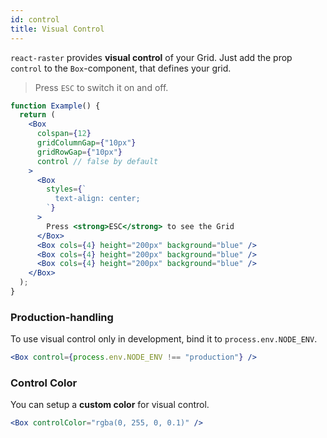 ```yaml
---
id: control
title: Visual Control
---
```


`react-raster` provides **visual control** of your Grid. Just add the prop `control` to the `Box`-component, that defines your grid.

> Press `ESC` to switch it on and off.

```jsx live
function Example() {
  return (
    <Box
      colspan={12}
      gridColumnGap={"10px"}
      gridRowGap={"10px"}
      control // false by default
    >
      <Box
        styles={`
          text-align: center;
        `}
      >
        Press <strong>ESC</strong> to see the Grid
      </Box>
      <Box cols={4} height="200px" background="blue" />
      <Box cols={4} height="200px" background="blue" />
      <Box cols={4} height="200px" background="blue" />
    </Box>
  );
}
```

### Production-handling

To use visual control only in development, bind it to `process.env.NODE_ENV`.

```jsx
<Box control={process.env.NODE_ENV !== "production"} />
```

### Control Color

You can setup a **custom color** for visual control.

```jsx
<Box controlColor="rgba(0, 255, 0, 0.1)" />
```
